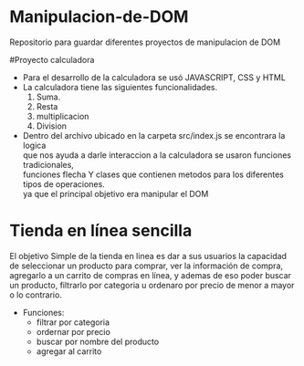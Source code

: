# Manipulacion-de-DOM
Repositorio para guardar diferentes proyectos de manipulacion de DOM 

#Proyecto calculadora <br/>
* Para el desarrollo de la calculadora se usó JAVASCRIPT, CSS y HTML
* La calculadora tiene las siguientes funcionalidades. <br />
    1) Suma. <br />
    2) Resta <br />
    3) multiplicacion <br />
    4) Division <br />
* Dentro del archivo ubicado en la carpeta src/index.js se encontrara la logica <br />
  que nos ayuda a darle interaccion a la calculadora se usaron funciones tradicionales, <br />
  funciones flecha Y clases que contienen metodos para los diferentes tipos de operaciones. <br/>
    ya que el principal objetivo era manipular el DOM

#  Tienda en línea sencilla   
El objetivo Simple de la tienda en linea es dar a sus usuarios la capacidad de
seleccionar un producto para comprar, ver la información de compra, agregarlo a
un carrito de compras en línea, y ademas de eso poder buscar un producto,
filtrarlo por categoria u ordenaro por precio de menor a mayor o lo contrario.

* Funciones:
  - filtrar por categoria
  - ordernar por precio
  - buscar por nombre del producto
  - agregar al carrito 